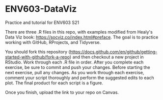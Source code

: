 # ENV603-DataViz
Practice and tutorial for ENV603 S21

There are three .R files in this repo, with examples modified from Healy's Data Viz book: https://socviz.co/index.html#preface.
The goal is to practice working with GitHub, RProjects, and Tidyverse.

You should fork this repository (https://docs.github.com/en/github/getting-started-with-github/fork-a-repo) and then checkout a new project in RStudio. 
Work through each .R file in order. 
After you complete each exercise, be sure to commit and push your changes. Before starting the next exercise, pull any changes.
As you work through each exercise, comment your script thoroughly and perform the suggested edits to each plot. 
The final product for each script is a figure.

Once you finish, upload the link to your repo on Canvas.
